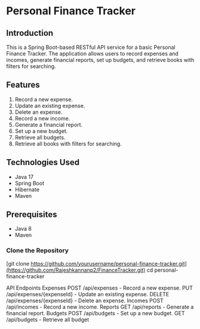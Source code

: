 # Personal Finance Tracker

## Introduction

This is a Spring Boot-based RESTful API service for a basic Personal Finance Tracker. The application allows users to record expenses and incomes, generate financial reports, set up budgets, and retrieve books with filters for searching.

## Features

1. Record a new expense.
2. Update an existing expense.
3. Delete an expense.
4. Record a new income.
5. Generate a financial report.
6. Set up a new budget.
7. Retrieve all budgets.
8. Retrieve all books with filters for searching.

## Technologies Used

- Java 17
- Spring Boot
- Hibernate
- Maven

## Prerequisites

- Java 8
- Maven

### Clone the Repository

[git clone https://github.com/yourusername/personal-finance-tracker.git](https://github.com/Rajeshkannanp2/FinanceTracker.git)
cd personal-finance-tracker

API Endpoints
Expenses
POST /api/expenses - Record a new expense.
PUT /api/expenses/{expenseId} - Update an existing expense.
DELETE /api/expenses/{expenseId} - Delete an expense.
Incomes
POST /api/incomes - Record a new income.
Reports
GET /api/reports - Generate a financial report.
Budgets
POST /api/budgets - Set up a new budget.
GET /api/budgets - Retrieve all budget
